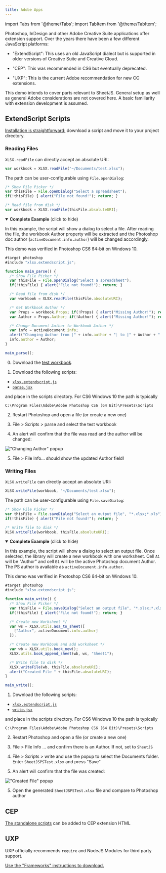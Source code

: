 ```yaml
---
title: Adobe Apps
---
```


import Tabs from '@theme/Tabs';
import TabItem from '@theme/TabItem';

Photoshop, InDesign and other Adobe Creative Suite applications offer extension
support.  Over the years there have been a few different JavaScript platforms:

- "ExtendScript": This uses an old JavaScript dialect but is supported in older
  versions of Creative Suite and Creative Cloud.

- "CEP": This was recommended in CS6 but eventually deprecated.

- "UXP": This is the current Adobe recommendation for new CC extensions.

This demo intends to cover parts relevant to SheetJS.  General setup as well as
general Adobe considerations are not covered here.  A basic familiarity with
extension development is assumed.

## ExtendScript Scripts

[Installation is straightforward:](../getting-started/installation/extendscript) download a
script and move it to your project directory.

### Reading Files

`XLSX.readFile` can directly accept an absolute URI:

```js
var workbook = XLSX.readFile("~/Documents/test.xlsx");
```

The path can be user-configurable using `File.openDialog`:

```js
/* Show File Picker */
var thisFile = File.openDialog("Select a spreadsheet");
if(!thisFile) { alert("File not found!"); return; }

/* Read file from disk */
var workbook = XLSX.readFile(thisFile.absoluteURI);
```

<details open><summary><b>Complete Example</b> (click to hide)</summary>

In this example, the script will show a dialog to select a file.  After reading
the file, the workbook Author property will be extracted and the Photoshop doc
author (`activeDocument.info.author`) will be changed accordingly.

This demo was verified in Photoshop CS6 64-bit on Windows 10.

```js
#target photoshop
#include "xlsx.extendscript.js";

function main_parse() {
  /* Show File Picker */
  var thisFile = File.openDialog("Select a spreadsheet");
  if(!thisFile) { alert("File not found!"); return; }

  /* Read file from disk */
  var workbook = XLSX.readFile(thisFile.absoluteURI);

  /* Get Workbook Author */
  var Props = workbook.Props; if(!Props) { alert("Missing Author!"); return; }
  var Author = Props.Author; if(!Author) { alert("Missing Author!"); return; }

  /* Change Document Author to Workbook Author */
  var info = activeDocument.info;
  alert("Changing Author from |" + info.author + "| to |" + Author + "|");
  info.author = Author;
}

main_parse();
```

0) Download the [test workbook](pathname:///files/SheetJS.xlsb).

1) Download the following scripts:
- [`xlsx.extendscript.js`](https://cdn.sheetjs.com/xlsx-latest/package/dist/xlsx.extendscript.js)
- [`parse.jsx`](pathname:///live/parse.jsx)

and place in the scripts directory.  For CS6 Windows 10 the path is typically

`C:\Program Files\Adobe\Adobe Photoshop CS6 (64 Bit)\Presets\Scripts`

2) Restart Photoshop and open a file (or create a new one)

3) File > Scripts > parse and select the test workbook

4) An alert will confirm that the file was read and the author will be changed:

!["Changing Author" popup](pathname:///files/psparse.png)

5) File > File Info... should show the updated Author field!

</details>

### Writing Files

`XLSX.writeFile` can directly accept an absolute URI:

```js
XLSX.writeFile(workbook, "~/Documents/test.xlsx");
```

The path can be user-configurable using `File.saveDialog`:

```js
/* Show File Picker */
var thisFile = File.saveDialog("Select an output file", "*.xlsx;*.xls");
if(!thisFile) { alert("File not found!"); return; }

/* Write file to disk */
XLSX.writeFile(workbook, thisFile.absoluteURI);
```

<details open><summary><b>Complete Example</b> (click to hide)</summary>

In this example, the script will show a dialog to select an output file.  Once
selected, the library will create a new workbook with one worksheet.  Cell `A1`
will be "Author" and cell `B1` will be the active Photoshop document Author.
The PS author is available as `activeDocument.info.author`.

This demo was verified in Photoshop CS6 64-bit on Windows 10.

```js
#target photoshop
#include "xlsx.extendscript.js";

function main_write() {
  /* Show File Picker */
  var thisFile = File.saveDialog("Select an output file", "*.xlsx;*.xls");
  if(!thisFile) { alert("File not found!"); return; }

  /* Create new Worksheet */
  var ws = XLSX.utils.aoa_to_sheet([
    ["Author", activeDocument.info.author]
  ]);

  /* Create new Workbook and add worksheet */
  var wb = XLSX.utils.book_new();
  XLSX.utils.book_append_sheet(wb, ws, "Sheet1");

  /* Write file to disk */
  XLSX.writeFile(wb, thisFile.absoluteURI);
  alert("Created File " + thisFile.absoluteURI);
}

main_write();
```

1) Download the following scripts:
- [`xlsx.extendscript.js`](https://cdn.sheetjs.com/xlsx-latest/package/dist/xlsx.extendscript.js)
- [`write.jsx`](pathname:///live/write.jsx)

and place in the scripts directory.  For CS6 Windows 10 the path is typically

`C:\Program Files\Adobe\Adobe Photoshop CS6 (64 Bit)\Presets\Scripts`

2) Restart Photoshop and open a file (or create a new one)

3) File > File Info ... and confirm there is an Author. If not, set to `SheetJS`

4) File > Scripts > write and use the popup to select the Documents folder.
   Enter `SheetJSPSTest.xlsx` and press "Save"

4) An alert will confirm that the file was created:

!["Created File" popup](pathname:///files/pswrite.png)

5) Open the generated `SheetJSPSTest.xlsx` file and compare to Photoshop author

</details>

## CEP

[The standalone scripts](../getting-started/installation/standalone) can be added to CEP
extension HTML

## UXP

UXP officially recommends `require` and NodeJS Modules for third party support.

[Use the "Frameworks" instructions to download.](../getting-started/installation/frameworks)

